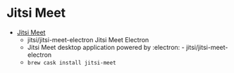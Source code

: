 # Jitsi Meet
- [Jitsi Meet](https://github.com/jitsi/jitsi-meet-electron)
  -  jitsi/jitsi-meet-electron Jitsi Meet Electron
  - Jitsi Meet desktop application powered by :electron: - jitsi/jitsi-meet-electron
  - `brew cask install jitsi-meet`
